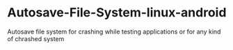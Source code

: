 # Autosave-File-System-linux-android
Autosave file system for crashing while testing applications or for any kind of chrashed system

